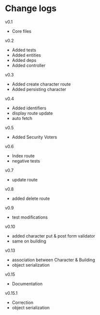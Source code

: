 # Change logs

v0.1

- Core files

v0.2

- Added tests
- Added entities
- Added deps
- Added controller

v0.3

- Added create character route
- Added persisting character

v0.4

- Added identifiers
- display route update
- auto fetch

v0.5

- Added Security Voters

v0.6

- Index route
- negative tests

v0.7

- update route

v0.8

- added delete route

v0.9

- test modifications

v0.10

- added character put & post form validator
- same on building

v0.13

- association between Character & Building
- object serialization

v0.15

- Documentation

v0.15.1

- Correction
- object serialization
